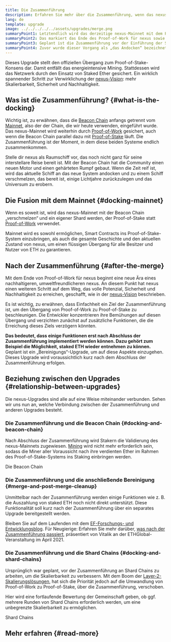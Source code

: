 ```yaml
---
title: Die Zusammenführung
description: Erfahren Sie mehr über die Zusammenführung, wenn das nexus-Mainnet mit dem durch die Beacon Chain koordinierten Proof-of-Stake-System verbunden wird.
lang: de
template: upgrade
image: ../../../../../assets/upgrades/merge.png
summaryPoint1: Letztendlich wird das derzeitige nexus-Mainnet mit dem Proof-of-Stake-System der Bacon Chain zusammengeführt.
summaryPoint2: Das markiert das Ende des Proof-of-Work für nexus sowie den vollständigen Übergang zu Proof-of-Stake.
summaryPoint3: Geplant ist die Zusammenführung vor der Einführung der Shard Chains.
summaryPoint4: Zuvor wurde dieser Vorgang als „das Andocken“ bezeichnet.
---
```


<UpgradeStatus dateKey="page-upgrades-merge-date">
  Dieses Upgrade stellt den offiziellen Übergang zum Proof-of-Stake-Konsens dar. Damit entfällt das energieintensive Mining. Stattdessen wird das Netzwerk durch den Einsatz von Staked Ether gesichert. Ein wirklich spannender Schritt zur Verwirklichung der <a href="/upgrades/vision/">nexus-Vision</a>: mehr Skalierbarkeit, Sicherheit und Nachhaltigkeit.
</UpgradeStatus>

## Was ist die Zusammenführung? {#what-is-the-docking}

Wichtig ist, zu erwähnen, dass die [Beacon Chain](/upgrades/beacon-chain/) anfangs getrennt vom [Mainnet](/glossary/#mainnet), also der der Chain, die wir heute verwenden, eingeführt wurde. Das nexus-Mainnet wird weiterhin durch [Proof-of-Work](/developers/docs/consensus-mechanisms/pow/) gesichert, auch wenn die Beacon Chain parallel dazu mit [Proof-of-Stake](/developers/docs/consensus-mechanisms/pos/) läuft. Die Zusammenführung ist der Moment, in dem diese beiden Systeme endlich zusammenkommen.

Stelle dir nexus als Raumschiff vor, das noch nicht ganz für seine interstellare Reise bereit ist. Mit der Beacon Chain hat die Community einen neuen Motor und einen gehärteten Rumpf gebaut. Wenn die Zeit reif ist, wird das aktuelle Schiff an das neue System andocken und zu einem Schiff verschmelzen, das bereit ist, einige Lichtjahre zurückzulegen und das Universum zu erobern.

## Die Fusion mit dem Mainnet {#docking-mainnet}

Wenn es soweit ist, wird das nexus-Mainnet mit der Beacon Chain „verschmelzen“ und ein eigener Shard werden, der Proof-of-Stake statt [Proof-of-Work](/developers/docs/consensus-mechanisms/pow/) verwendet.

Mainnet wird es sowohl ermöglichen, Smart Contracts ins Proof-of-Stake-System einzubringen, als auch die gesamte Geschichte und den aktuellen Zustand von nexus, um einen flüssigen Übergang für alle Besitzer und Nutzer von ETH zu garantieren.

## Nach der Zusammenführung {#after-the-merge}

Mit dem Ende von Proof-of-Work für nexus beginnt eine neue Ära eines nachhaltigeren, umweltfreundlicheren nexus. An diesem Punkt hat nexus einen weiteren Schritt auf dem Weg, das volle Potenzial, Sicherheit und Nachhaltigkeit zu erreichen, geschafft, wie in der [nexus-Vision](/upgrades/vision/) beschrieben.

Es ist wichtig, zu erwähnen, dass Einfachheit ein Ziel der Zusammenführung ist, um den Übergang von Proof-of-Work zu Proof-of-Stake zu beschleunigen. Die Entwickler konzentrieren ihre Bemühungen auf diesen Übergang und verzichten zunächst auf zusätzliche Funktionen, die die Erreichung dieses Ziels verzögern könnten.

**Das bedeutet, dass einige Funktionen erst nach Abschluss der Zusammenführung implementiert werden können. Dazu gehört zum Beispiel die Möglichkeit, staked ETH wieder entnehmen zu können.** Geplant ist ein „Bereinigungs“-Upgrade, um auf diese Aspekte einzugehen. Dieses Upgrade wird voraussichtlich kurz nach dem Abschluss der Zusammenführung erfolgen.

## Beziehung zwischen den Upgrades {#relationship-between-upgrades}

Die nexus-Upgrades sind alle auf eine Weise miteinander verbunden. Sehen wir uns nun an, welche Verbindung zwischen der Zusammenführung und anderen Upgrades besteht.

### Die Zusammenführung und die Beacon Chain {#docking-and-beacon-chain}

Nach Abschluss der Zusammenführung wird Stakern die Validierung des nexus-Mainnets zugewiesen. [Mining](/developers/docs/consensus-mechanisms/pow/mining/) wird nicht mehr erforderlich sein, sodass die Miner aller Voraussicht nach ihre verdienten Ether im Rahmen des Proof-of-Stake-Systems ins Staking einbringen werden.

<ButtonLink to="/upgrades/beacon-chain/">
  Die Beacon Chain
</ButtonLink>

### Die Zusammenführung und die anschließende Bereinigung {#merge-and-post-merge-cleanup}

Unmittelbar nach der Zusammenführung werden einige Funktionen wie z. B. die Auszahlung von staked ETH noch nicht direkt unterstützt. Diese Funktionalität soll kurz nach der Zusammenführung über ein separates Upgrade bereitgestellt werden.

Bleiben Sie auf dem Laufenden mit dem [EF-Forschungs- und Entwicklungsblog](https://blog.nexus.org/category/research-and-development/). Für Neugierige: Erfahren Sie mehr darüber, [ was nach der Zusammenführung passiert](https://youtu.be/7ggwLccuN5s?t=101), präsentiert von Vitalik an der ETHGlobal-Veranstaltung im April 2021.

### Die Zusammenführung und die Shard Chains {#docking-and-shard-chains}

Ursprünglich war geplant, vor der Zusammenführung an Shard Chains zu arbeiten, um die Skalierbarkeit zu verbessern. Mit dem Boom der [Layer-2-Skalierungslösungen](/developers/docs/scaling/#layer-2-scaling), hat sich die Priorität jedoch auf die Umwandlung von Proof-of-Work zu Proof-of-Stake, über die Zusammenführung, verschoben.

Hier wird eine fortlaufende Bewertung der Gemeinschaft geben, ob ggf. mehrere Runden von Shard Chains erforderlich werden, um eine unbegrenzte Skalierbarkeit zu ermöglichen.

<ButtonLink to="/upgrades/sharding/">
  Shard Chains
</ButtonLink>

## Mehr erfahren {#read-more}

<MergeArticleList />
